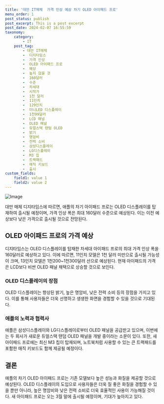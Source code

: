 ```yaml
---
title: '대만 IT매체  가격 인상 예상 차기 OLED 아이패드 프로'
menu_order: 1
post_status: publish
post_excerpt: This is a post excerpt
post_date: 2024-02-07 16:55:59
taxonomy:
    category:
        - IT
    post_tag:
        - 대만 IT매체
        -  디지타임스
        -  가격 인상
        -  OLED 아이패드 프로
        -  예상
        -  높지 않을 것
        -  160달러
        -  수준
        -  차세대
        -  시작가
        -  1천 달러
        -  11인치
        -  129인치
        -  미니LED 디스플레이
        -  1천99달러
        -  LCD 패널
        -  OLED 패널
        -  듀얼스택 탠텀 OLED
        -  밝기
        -  명암비
        -  전력 소비
        -  삼성디스플레이
        -  LG디스플레이
        -  M3 칩
        -  트랙패드
        -  매직 키보드
        -  출시
custom_fields:
    field1: value 1
    field2: value 2
---
```


![Image](https://imgnews.pstatic.net/image/092/2024/02/07/0002320660_001_20240207102508276.jpg?type=w647)


대만 매체 디지타임스에 따르면, 애플의 차기 아이패드 프로는 OLED 디스플레이를 탑재하여 출시될 예정이며, 가격 인상 폭은 최대 160달러 수준으로 예상된다. 이는 이전 예상보다 낮은 가격으로 출시될 것으로 전망된다.

## OLED 아이패드 프로의 가격 예상
디지타임스는 OLED 디스플레이를 탑재한 차세대 아이패드 프로의 최대 가격 인상 폭을 160달러로 예상하고 있다. 이에 따르면, 11인치 모델은 1천 달러 미만으로 출시될 가능성이 크며, 13인치 모델은 1천200~1천300달러 선으로 예상된다. 현재 아이패드의 가격은 LCD보다 비싼 OLED 패널 채택으로 상승할 것으로 보인다.

### OLED 디스플레이의 장점
OLED 디스플레이는 향상된 밝기, 높은 명암비, 낮은 전력 소비 등의 장점을 가지고 있다. 이를 통해 사용자들은 더욱 선명하고 생생한 화면을 경험할 수 있을 것으로 기대된다.

### 애플의 노력과 협력사
애플은 삼성디스플레이와 LG디스플레이로부터 OLED 패널을 공급받고 있으며, 이번에는 두 회사가 새로운 듀얼스택 탠덤 OLED 패널을 개발 중이라는 소문이 있다. 또한, 새 아이패드 프로에는 최신 M3 칩이 탑재되며, 노트북처럼 사용할 수 있는 큰 트랙패드를 포함한 매직 키보드도 함께 제공될 예정이다.

## 결론
애플의 차기 OLED 아이패드 프로는 기존 모델보다 높은 성능과 화질을 제공할 것으로 예상된다. OLED 디스플레이의 도입으로 사용자들은 더욱 질 좋은 화질을 경험할 수 있을 뿐만 아니라, 높은 명암비와 낮은 전력 소비로 더욱 효율적인 사용이 가능해질 것이다. 새 아이패드 프로는 오는 3월 말에 출시될 예정이며, 기대가 높아지고 있다.

